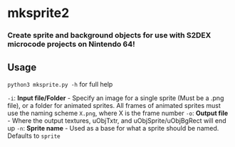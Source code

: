 # mksprite2
### Create sprite and background objects for use with S2DEX microcode projects on Nintendo 64!

## Usage
`python3 mksprite.py -h` for full help

`-i`: **Input file/Folder** - Specify an image for a single sprite (Must be a .png file), or a folder for animated sprites. All frames of animated sprites must use the naming scheme `X.png`, where X is the frame number
`-o`: **Output file** - Where the output textures, uObjTxtr, and uObjSprite/uObjBgRect will end up
`-n`: **Sprite name** - Used as a base for what a sprite should be named. Defaults to `sprite`
